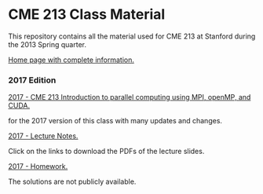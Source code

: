 CME 213 Class Material
====================

This repository contains all the material used for CME 213 at Stanford during the 2013 Spring quarter. 

[Home page with complete information.](http://ericdarve.github.io)

<h3>2017 Edition</h3>

[2017 - CME 213 Introduction to parallel computing using MPI, openMP, and CUDA.](http://web.stanford.edu/class/cme213)

for the 2017 version of this class with many updates and changes.

[2017 - Lecture Notes.](http://web.stanford.edu/class/cme213/lecture.html)

Click on the links to download the PDFs of the lecture slides.

[2017 - Homework.](http://web.stanford.edu/class/cme213/homework.html)

The solutions are not publicly available.
